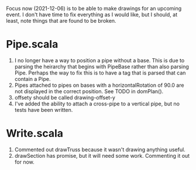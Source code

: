 Focus now (2021-12-06) is to be able to make drawings for an upcoming event.
I don't have time to fix everything as I would like, but I should, at least, note things that are found to be broken.

# Pipe.scala

1. I no longer have a way to position a pipe without a base. 
This is due to parsing the heirarchy that begins with PipeBase rather than also parsing Pipe.
Perhaps the way to fix this is to have a tag that is parsed that can contain a Pipe.
2. Pipes attached to pipes on bases with a horizontalRotation of 90.0 are not displayed in the correct position.
See TODO in domPlan().
3. offsety should be called drawing-offset-y
4. I've added the ability to attach a cross-pipe to a vertical pipe, but no tests have been written.


# Write.scala

1. Commented out drawTruss because it wasn't drawing anything useful.
2. drawSection has promise, but it will need some work. Commenting it out for now.
